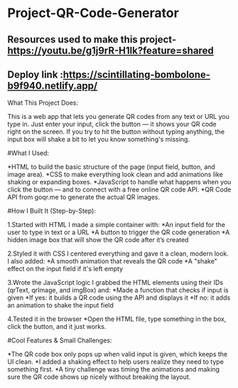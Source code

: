 # Project-QR-Code-Generator 
## Resources used to make this project-https://youtu.be/g1j9rR-H1lk?feature=shared
## Deploy link :https://scintillating-bombolone-b9f940.netlify.app/
What This Project Does:

This is a web app that lets you generate QR codes from any text or URL you type in. Just enter your input, click the button — it shows your QR code right on the screen. If you try to hit the button without typing anything, the input box will shake a bit to let you know something's missing.

#What I Used:

*HTML to build the basic structure of the page (input field, button, and image area).
*CSS to make everything look clean and add animations like shaking or expanding boxes.
*JavaScript to handle what happens when you click the button — and to connect with a free online QR code API.
*QR Code API from goqr.me to generate the actual QR images.


#How I Built It (Step-by-Step):

1.Started with HTML
I made a simple container with:
*An input field for the user to type in text or a URL
*A button to trigger the QR code generation
*A hidden image box that will show the QR code after it’s created

2.Styled it with CSS
I centered everything and gave it a clean, modern look. I also added:
*A smooth animation that reveals the QR code
*A "shake" effect on the input field if it's left empty

3.Wrote the JavaScript logic
I grabbed the HTML elements using their IDs (qrText, qrImage, and imgBox) and:
*Made a function that checks if input is given
*If yes: it builds a QR code using the API and displays it
*If no: it adds an animation to shake the input field

4.Tested it in the browser
*Open the HTML file, type something in the box, click the button, and it just works.


#Cool Features & Small Challenges:

*The QR code box only pops up when valid input is given, which keeps the UI clean.
*I added a shaking effect to help users realize they need to type something first.
*A tiny challenge was timing the animations and making sure the QR code shows up nicely without breaking the layout.







